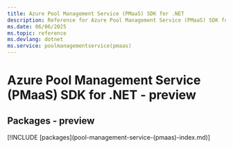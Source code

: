 ```yaml
---
title: Azure Pool Management Service (PMaaS) SDK for .NET
description: Reference for Azure Pool Management Service (PMaaS) SDK for .NET
ms.date: 06/06/2025
ms.topic: reference
ms.devlang: dotnet
ms.service: poolmanagementservice(pmaas)
---
```

# Azure Pool Management Service (PMaaS) SDK for .NET - preview
## Packages - preview
[!INCLUDE [packages](pool-management-service-(pmaas\)-index.md)]